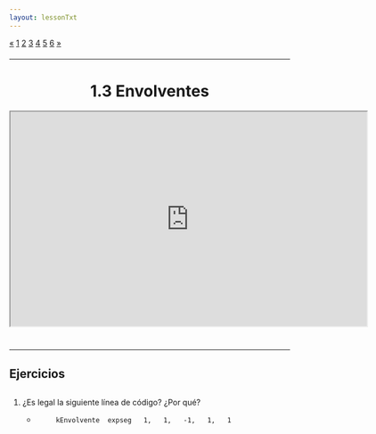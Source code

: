```yaml
---
layout: lessonTxt
---
```


<div class="paginationDiv">
<div class="pagination">
  <a onclick="loadOnClick('{{site.baseurl}}/lessons/sintesis_aditiva/chapter1/1.1.3/d/', '1.1.3-d.html','1.1.3-d.csd', false)" href="javascript:void(0);">&laquo;</a>
  <a onclick="loadOnClick('{{site.baseurl}}/lessons/sintesis_aditiva/chapter1/1.1.3/a/', '1.1.3-a.html','1.1.3-a.csd', false)" href="javascript:void(0);">1</a>
  <a onclick="loadOnClick('{{site.baseurl}}/lessons/sintesis_aditiva/chapter1/1.1.3/b/', '1.1.3-b.html','1.1.3-b.csd', false)" href="javascript:void(0);">2</a>
  <a onclick="loadOnClick('{{site.baseurl}}/lessons/sintesis_aditiva/chapter1/1.1.3/c/', '1.1.3-c.html','1.1.3-c.csd', false)" href="javascript:void(0);">3</a>
  <a onclick="loadOnClick('{{site.baseurl}}/lessons/sintesis_aditiva/chapter1/1.1.3/d/', '1.1.3-d.html','1.1.3-d.csd', false)" href="javascript:void(0);">4</a>
  <a class="active" href="#">5</a>
  <a onclick="loadOnClick('{{site.baseurl}}/lessons/sintesis_aditiva/chapter1/1.1.3/f/', '1.1.3-f.html','1.1.3-f.csd', false)" href="javascript:void(0);">6</a>
  <a onclick="loadOnClick('{{site.baseurl}}/lessons/sintesis_aditiva/chapter1/1.1.3/f/', '1.1.3-f.html','1.1.3-f.csd', false)" href="javascript:void(0);">&raquo;</a>
</div>
</div>
<br style="display: block; content: ''; margin-top: 20px;">
<hr>
<br style="display: block; content: ''; margin-top: 40px;">

# <center>1.3 Envolventes</center>
<div class="video-container">
<iframe src="https://docs.google.com/file/d/1Ux9DH8O41vGH_Mox-84xyxyb7w9UXyKH/preview" width="640" height="385" allowfullscreen="true"></iframe>
</div>


<br style="display: block; content: ''; margin-top: 40px;">
<hr>
<br style="display: block; content: ''; margin-top: 20px;">


## Ejercicios

<br style="display: block; content: ''; margin-top: 30px;">

1. ¿Es legal la siguiente línea de código? ¿Por qué?

      - `     kEnvolvente  expseg   1,   1,   -1,   1,   1`
      
      
<br>
